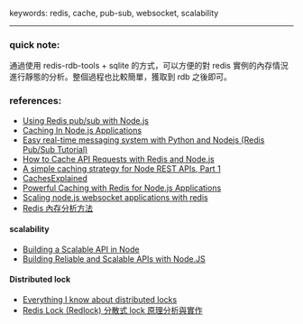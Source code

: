 keywords: redis, cache, pub-sub, websocket, scalability

--- 
### quick note:
通過使用 redis-rdb-tools + sqlite 的方式，可以方便的對 redis 實例的內存情況進行靜態的分析。整個過程也比較簡單，獲取到 rdb 之後即可。

### references:
* [Using Redis pub/sub with Node.js](https://blog.logrocket.com/using-redis-pub-sub-node-js/)
* [Caching In Node.js Applications](https://www.honeybadger.io/blog/nodejs-caching/)
* [Easy real-time messaging system with Python and Nodejs (Redis Pub/Sub Tutorial)](https://medium.com/codex/easy-real-time-messaging-system-with-python-and-nodejs-redis-pub-sub-tutorial-6d43f5f4c75a)
* [How to Cache API Requests with Redis and Node.js](https://javascript.plainenglish.io/how-to-cache-api-requests-with-redis-and-node-js-385cee0edff7)
* [A simple caching strategy for Node REST APIs, Part 1](https://dev.to/vigzmv/a-simple-caching-strategy-for-node-rest-apis-part-1-72a)
* [CachesExplained](https://github.com/google/guava/wiki/CachesExplained)
* [Powerful Caching with Redis for Node.js Applications](https://blog.appsignal.com/2021/03/10/powerful-caching-with-redis-in-node.html)
* [Scaling node.js websocket applications with redis](https://www.ibuild.services/scalable-websocket-application-with-node-js-and-redis/)
* [Redis 內存分析方法](https://www.twblogs.net/a/5c21f0aabd9eee16b3dae8fe)

#### scalability
* [Building a Scalable API in Node](https://medium.com/swlh/building-a-scalable-api-in-node-41c65f84d9c1)
* [Building Reliable and Scalable APIs with Node.JS](https://medium.com/swlh/building-a-simple-and-reliable-api-with-node-js-650ee6290fe6)

#### Distributed lock 
* [Everything I know about distributed locks](https://davidecerbo.medium.com/everything-i-know-about-distributed-locks-2bf54de2df71)
* [Redis Lock (Redlock) 分散式 lock 原理分析與實作](https://yuanchieh.page/posts/2020/2020-01-14_redis-lock-redlock-%E5%8E%9F%E7%90%86%E5%88%86%E6%9E%90%E8%88%87%E5%AF%A6%E4%BD%9C/)